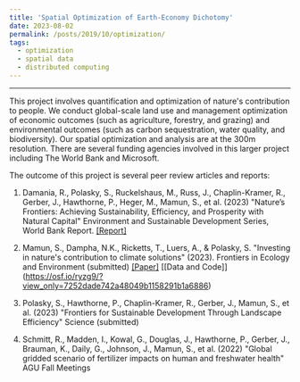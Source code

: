 ```yaml
---
title: 'Spatial Optimization of Earth-Economy Dichotomy'
date: 2023-08-02
permalink: /posts/2019/10/optimization/
tags:
  - optimization
  - spatial data
  - distributed computing
---
```

______________________________

This project involves quantification and optimization of nature's contribution to people. We conduct global-scale land use and management optimization of economic outcomes (such as agriculture, forestry, and grazing) and environmental outcomes (such as carbon sequestration, water quality, and biodiversity). Our spatial optimization and analysis are at the 300m resolution. There are several funding agencies involved in this larger project including The World Bank and Microsoft. 

The outcome of this project is several peer review articles and reports:

1) Damania, R., Polasky, S., Ruckelshaus, M., Russ, J., Chaplin-Kramer, R., Gerber, J.,	Hawthorne, P.,  Heger, M., Mamun, S., et al. (2023) "Nature’s Frontiers: Achieving Sustainability, Efficiency, and Prosperity with Natural Capital" Environment and Sustainable Development Series, World Bank Report. [[Report]](https://www.worldbank.org/en/publication/natures-frontiers)

2) Mamun, S., Dampha, N.K., Ricketts, T., Luers, A., & Polasky, S. "Investing in nature's contribution to climate solutions" (2023). Frontiers in Ecology and Environment (submitted) [[Paper]](https://drive.google.com/file/d/1FRzAulpNLA24r4R2cZHqflKgTP8g8T1P/view?pli=1) [[Data and Code]] (https://osf.io/ryzg9/?view_only=7252dade742a48049b1158291b1a6886)

3) Polasky, S., Hawthorne, P., Chaplin-Kramer, R., Gerber, J., Mamun, S., et al. (2023) "Frontiers for Sustainable Development Through Landscape Efficiency" Science (submitted)

4) Schmitt, R., Madden, I., Kowal, G., Douglas, J., Hawthorne, P., Gerber, J., Brauman, K., Daily, G., Johnson, J., Mamun, S., et al. (2022) "Global gridded scenario of fertilizer impacts on human and freshwater health" AGU Fall Meetings
